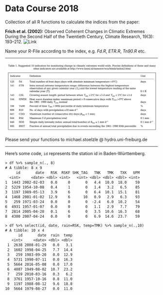 # Data Course 2018

Collection of all R functions to calculate the indices from the paper: 

**Frich et al. (2002):** Observed Coherent Changes in Climatic Extremes During the Second Half of the Twentieth Century, Climate Research, 19(3): 193–212. ![Link](http://www.int-res.com/abstracts/cr/v19/n3/p193-212/#)

Name your R-File according to the index, e.g. _Fd.R_, _ETR.R_, _Tn90.R_ etc.

---

![frich](frich_index.png "Frich et al. 2002")

Please send your functions to michael.stoelzle @ hydro.uni-freiburg.de

---

Here’s some code, ```id``` represents the station id in Baden-Württemberg.
```{r}
> df %>% sample_n(., 8)
# A tibble: 8 x 9
     id       date   RSK  RSKF SHK_TAG   TNK   TMK   TXK   UPM
  <int>     <date> <dbl> <int>   <int> <dbl> <dbl> <dbl> <int>
1  1443 2002-02-03   0.0     0       0   4.4  10.0  18.0    59
2  5229 1954-10-08   0.4     1       0   1.4   3.2   6.5    85
3  1197 1989-05-13   3.9     6       0   6.4  10.1  15.1    81
4  1468 2001-01-02  12.9     6      10   0.9   2.9   6.3    93
5   259 1971-03-24   0.0     0       0  -2.4   6.0  10.2    54
6  4931 1957-01-07   0.0     0       0   1.1   2.9   7.7    79
7  2814 2005-04-28   0.1     6       0   3.5  10.6  16.3    68
8  4300 2007-04-24   0.0     0       0   6.9  14.6  23.7    59
```


```
> df %>% select(id, date, rain=RSK, temp=TMK) %>% sample_n(.,10)
# A tibble: 10 x 4
      id       date  rain  temp
   <int>     <date> <dbl> <dbl>
 1  2638 2008-01-29   0.0   3.1
 2  1602 1998-04-25   7.7  14.4
 3   259 1983-09-20   0.0  12.9
 4  5731 1990-07-11   0.0  16.3
 5  5664 2016-05-08   0.0  17.0
 6  4887 1949-08-02  10.7  23.2
 7   259 2010-03-16   0.3   6.2
 8  3761 1957-10-16   0.8  11.0
 9  1197 1988-08-12   9.6  18.8
10  5664 1979-08-27   0.0  11.0
```
